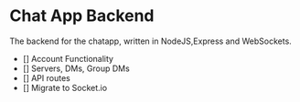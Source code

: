 # Chat App Backend

The backend for the chatapp, written in NodeJS,Express and WebSockets.

- [] Account Functionality
- [] Servers, DMs, Group DMs
- [] API routes
- [] Migrate to Socket.io